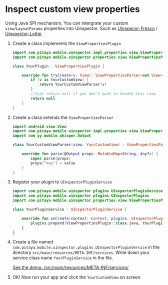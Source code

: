 # Inspect custom view properties

Using Java SPI mechanism, You can intergrate your custom `view`/`LayoutParams` properties into Uinspector. Such as [Uinspecor-Fresco](https://github.com/YvesCheung/UInspector/blob/2.x/docs/uinspector-optional-fresco.md) / [Uinspector-Lottie](https://github.com/YvesCheung/UInspector/blob/2.x/docs/uinspector-optional-lottie.md).

1. Create a class implements the `ViewPropertiesPlugin`

    ```kotlin
    import com.pitaya.mobile.uinspector.impl.properties.view.ViewPropertiesParser
    import com.pitaya.mobile.uinspector.properties.view.ViewPropertiesPlugin

    class YourPlugin : ViewPropertiesPlugin {

        override fun tryCreate(v: View): ViewPropertiesParser<out View>? {
            if (v is YourCustomView) {
                return YourCustomViewParser(v)
            }
            //Just return null if you don't want to handle this view
            return null
        }
    }
    ```

2. Create a class extends the `ViewPropertiesParser`

    ```kotlin
    import android.view.View
    import com.pitaya.mobile.uinspector.impl.properties.view.ViewPropertiesParser
    import com.yy.mobile.whisper.Output

    class YourCustomViewParser(view: YourCustomView) : ViewPropertiesParser<YourCustomView>(view) {

        override fun parse(@Output props: MutableMap<String, Any?>) {
            super.parse(props)
            props["key"] = value
        }
    }
    ```

4. Register your plugin to `UInspectorPluginService`

    ```kotlin
    import com.pitaya.mobile.uinspector.plugins.UInspectorPluginService
    import com.pitaya.mobile.uinspector.plugins.UInspectorPlugins
    import com.pitaya.mobile.uinspector.properties.view.ViewPropertiesPlugin

    class YourPluginService : UInspectorPluginService {

        override fun onCreate(context: Context, plugins: UInspectorPlugins) {
            plugins.prepend(ViewPropertiesPlugin::class.java, YourPlugin())
        }
    }
    ```

4. Create a file named `com.pitaya.mobile.uinspector.plugins.UInspectorPluginService` in the directory `src/main/resources/META-INF/services`. Write down your service class name `YourPluginService` in the file.

    [See the demo: /src/main/resources/META-INF/services/](https://github.com/YvesCheung/UInspector/blob/2.x/optional/glide/src/main/resources/META-INF/services/com.pitaya.mobile.uinspector.plugins.UInspectorPluginService)

5. OK! Now run your app and click the `YourCustomView` on screen.
